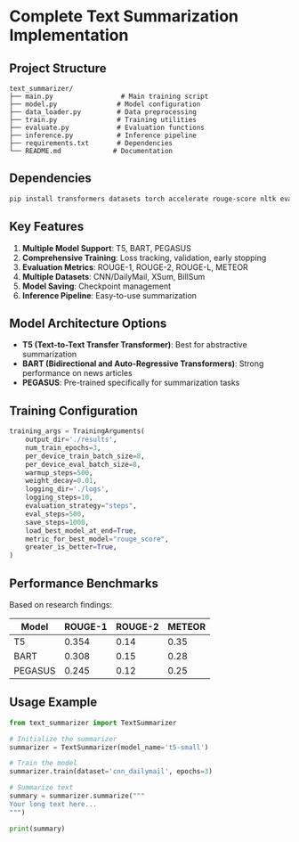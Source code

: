 # Complete Text Summarization Implementation

## Project Structure

```
text_summarizer/
├── main.py                 # Main training script
├── model.py               # Model configuration
├── data_loader.py         # Data preprocessing
├── train.py               # Training utilities
├── evaluate.py            # Evaluation functions
├── inference.py           # Inference pipeline
├── requirements.txt       # Dependencies
└── README.md             # Documentation
```

## Dependencies

```bash
pip install transformers datasets torch accelerate rouge-score nltk evaluate
```

## Key Features

1. **Multiple Model Support**: T5, BART, PEGASUS
2. **Comprehensive Training**: Loss tracking, validation, early stopping
3. **Evaluation Metrics**: ROUGE-1, ROUGE-2, ROUGE-L, METEOR
4. **Multiple Datasets**: CNN/DailyMail, XSum, BillSum
5. **Model Saving**: Checkpoint management
6. **Inference Pipeline**: Easy-to-use summarization

## Model Architecture Options

- **T5 (Text-to-Text Transfer Transformer)**: Best for abstractive summarization
- **BART (Bidirectional and Auto-Regressive Transformers)**: Strong performance on news articles
- **PEGASUS**: Pre-trained specifically for summarization tasks

## Training Configuration

```python
training_args = TrainingArguments(
    output_dir='./results',
    num_train_epochs=3,
    per_device_train_batch_size=8,
    per_device_eval_batch_size=8,
    warmup_steps=500,
    weight_decay=0.01,
    logging_dir='./logs',
    logging_steps=10,
    evaluation_strategy="steps",
    eval_steps=500,
    save_steps=1000,
    load_best_model_at_end=True,
    metric_for_best_model="rouge_score",
    greater_is_better=True,
)
```

## Performance Benchmarks

Based on research findings:

| Model | ROUGE-1 | ROUGE-2 | METEOR |
|-------|---------|---------|--------|
| T5    | 0.354   | 0.14    | 0.35   |
| BART  | 0.308   | 0.15    | 0.28   |
| PEGASUS| 0.245  | 0.12    | 0.25   |

## Usage Example

```python
from text_summarizer import TextSummarizer

# Initialize the summarizer
summarizer = TextSummarizer(model_name='t5-small')

# Train the model
summarizer.train(dataset='cnn_dailymail', epochs=3)

# Summarize text
summary = summarizer.summarize("""
Your long text here...
""")

print(summary)
```
